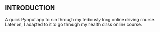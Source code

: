 INTRODUCTION
------------

A quick Pynput app to run through my tediously long online driving course. Later on, I adapted to it to go through my health class online course.